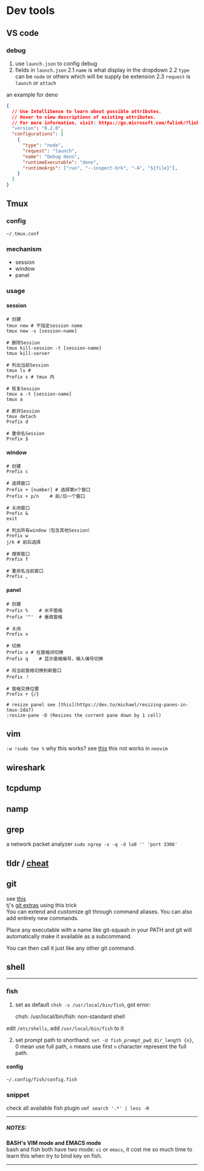# Dev tools

## VS code

### debug
1. use `launch.json` to config debug
2. fields in `launch.json`
2.1 `name` is what display in the dropdown
2.2 `type` can be `node` or others which will be supply be extension
2.3 `request` is `launch` or `attach`

an example for deno
```json
{
  // Use IntelliSense to learn about possible attributes.
  // Hover to view descriptions of existing attributes.
  // For more information, visit: https://go.microsoft.com/fwlink/?linkid=830387
  "version": "0.2.0",
  "configurations": [
    {
      "type": "node",
      "request": "launch",
      "name": "Debug deno",
      "runtimeExecutable": "deno",
      "runtimeArgs": ["run", "--inspect-brk", "-A", "${file}"],
    }
  ]
}
```

## Tmux

### config
`~/.tmux.conf`

### mechanism

- session
- window
- panel

### usage
#### session
    # 创建
    tmux new # 不指定session name
    tmux new -s [session-name]

    # 删除Session
    tmux kill-session -t [session-name]
    tmux kill-server

    # 列出当前Session
    tmux ls # 
    Prefix s # tmux 内

    # 恢复Session
    tmux a -t [session-name]
    tmux a

    # 断开Session
    tmux detach
    Prefix d

    # 重命名Session
    Prefix $

#### window
    # 创建
    Prefix c

    # 选择窗口
    Prefix + [number] # 选择第n个窗口
    Prefix + p/n	# 前/后一个窗口

    # 关闭窗口
    Prefix &
    exit

    # 列出所有window（包含其他Session）
    Prefix w 
    j/k # 前后选择

    # 搜索窗口
    Prefix f

    # 重命名当前窗口
    Prefix ,

#### panel
    # 创建
    Prefix %	# 水平窗格
    Prefix '"'	# 垂直窗格

    # 关闭
    Prefix x

    # 切换
    Prefix o # 在窗格间切换
    Prefix q	# 显示窗格编号，输入编号切换

    # 将当前窗格切换到新窗口
    Prefix ！

    # 窗格交换位置
    Prefix + {/}

    # resize panel see [this](https://dev.to/michael/resizing-panes-in-tmux-2da7)
    :resize-pane -D (Resizes the current pane down by 1 cell)

## vim
`:w !sudo tee %` why this works? see [this](https://stackoverflow.com/questions/2600783/how-does-the-vim-write-with-sudo-trick-work)
this not works in `neovim`

## wireshark
## tcpdump
## namp
## grep
a network packet analyzer 
`sudo ngrep -x -q -d lo0 '' 'port 3306'`
## tldr / [cheat](https://github.com/cheat/cheat)

## git

see [this](https://coderwall.com/p/bt93ia/extend-git-with-custom-commands)  
tj's [git extras](https://github.com/tj/git-extras) using this trick  
You can extend and customize git through command aliases. You can also add entirely new commands.

Place any executable with a name like git-squash in your PATH and git will automatically make it available as a subcommand.

You can then call it just like any other git command.


## shell

---

### fish
1. set as default `chsh -s /usr/local/bin/fish`, got error:

    chsh: /usr/local/bin/fish: non-standard shell

edit `/etc/shells`, add `/usr/local/bin/fish` to it

2. set prompt path to shorthand:
  `set -U fish_prompt_pwd_dir_length {n}`, 0 mean use full path, `n` means use first `n` character represent the full path.

#### config
`~/.config/fish/config.fish`
### snippet
check all available fish plugin `omf search '.*' | less -R`

---

##### NOTES: 
**BASH's VIM mode and EMACS mode**  
bash and fish both have two mode: `vi` or `emacs`, it cost me so much time to learn this when try to bind key on fish. 

---
